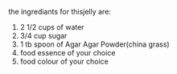 the ingrediants for thisjelly are:

1. 2 1/2 cups of water
2. 3/4 cup sugar
3. 1 tb spoon of Agar Agar Powder(china grass) 
4. food essence of your choice
5. food colour of your choice